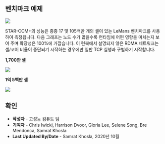 ## **벤치마크 예제**

![](images/lemans.png " ")

STAR-CCM+의 성능은 종종 17 및 105백만 개의 셀이 있는 LeMans 벤치마크를 사용하여 측정됩니다. 다음 그래프는 노드 수가 많을수록 런타임에 어떤 영향을 미치는지 보여 주며 확장성은 100%에 가깝습니다. 이 런북에서 설명되지 않은 RDMA 네트워크는 셀/코어 비율이 중단되기 시작하는 경우에만 일반 TCP 실행과 구별하기 시작합니다.

**1,700만 셀**

![](images/RunTime_17M.png " ")

**1억 5백만 셀**

![](images/Scaling_105M.png " ")

## 확인

*   **작성자** - 고성능 컴퓨트 팀
*   **기여자** - Chris Iwicki, Harrison Dvoor, Gloria Lee, Selene Song, Bre Mendonca, Samrat Khosla
*   **Last Updated By/Date** - Samrat Khosla, 2020년 10월
